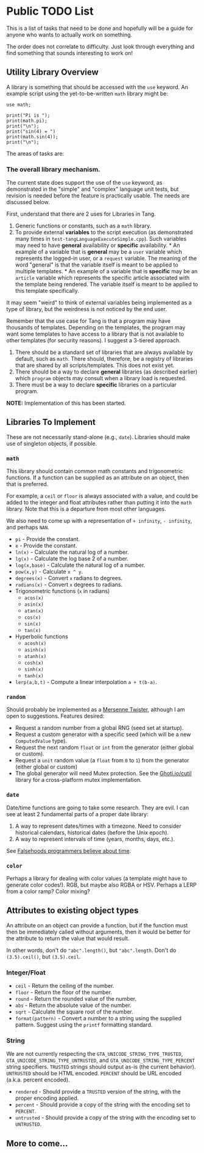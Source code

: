 # Public TODO List
This is a list of tasks that need to be done and hopefully will be a guide for anyone who wants to actually work on something.

The order does not correlate to difficulty.  Just look through everything and find something that sounds interesting to work on!

## Utility Library Overview
A library is something that should be accessed with the `use` keyword.  An example script using the yet-to-be-written `math` library might be:
```
use math;

print("Pi is ");
print(math.pi);
print("\n");
print("sin(4) = ")
print(math.sin(4));
print("\n");
```

The areas of tasks are:

### The overall library mechanism.
The current state does support the use of the `use` keyword, as demonstrated in the "simple" and "complex" language unit tests, but revision is needed before the feature is practically usable.  The needs are discussed below.

First, understand that there are 2 uses for Libraries in Tang.
  1. Generic functions or constants, such as a `math` library.
  2. To provide external **variables** to the script execution (as demonstrated many times in `test-tangLanguageExecuteSimple.cpp`).  Such variables may need to have **general** availability or **specific** availability.
    * An example of a variable that is **general** may be a `user` variable which represents the logged-in user, or a `request` variable.  The meaning of the word "general" is that the variable itself is meant to be applied to multiple templates.
    * An example of a variable that is **specific** may be an `article` variable which represents the specific article associated with the template being rendered.  The variable itself is meant to be applied to this template specifically.

It may seem "weird" to think of external variables being implemented as a type of library, but the weirdness is not noticed by the end user.

Remember that the use case for Tang is that a program may have thousands of templates.  Depending on the templates, the program may want some templates to have access to a library that is not available to other templates (for security reasons).  I suggest a 3-tiered approach.
  1. There should be a standard set of libraries that are always available by default, such as `math`.  There should, therefore, be a registry of libraries that are shared by all scripts/templates.  This does not exist yet.
  2. There should be a way to declare **general** libraries (as described earlier) which `program` objects may consult when a library load is requested.
  3. There must be a way to declare **specific** libraries on a particular program.

**NOTE:** Implementation of this has been started.

## Libraries To Implement
These are not necessarily stand-alone (e.g., `date`).  Libraries should make use of singleton objects, if possible.

### `math`
This library should contain common math constants and trigonometric functions.  If a function can be supplied as an attribute on an object, then that is preferred.

For example, a `ceil` or `floor` is always associated with a value, and could be added to the integer and float attributes rather than putting it into the `math` library.  Note that this is a departure from most other languages.

We also need to come up with a representation of `+ infinity`, `- infinity`, and perhaps `NAN`.

  * `pi` - Provide the constant.
  * `e` - Provide the constant.
  * `ln(x)` - Calculate the natural log of a number.
  * `lg(x)` - Calculate the log base 2 of a number.
  * `log(x,base)` - Calculate the natural log of a number.
  * `pow(x,y)` - Calculate `x ^ y`.
  * `degrees(x)` - Convert `x` radians to degrees.
  * `radians(x)` - Convert `x` degrees to radians.
  * Trigonometric functions (`x` in radians)
    * `acos(x)`
    * `asin(x)`
    * `atan(x)`
    * `cos(x)`
    * `sin(x)`
    * `tan(x)`
  * Hyperbolic functions
    * `acosh(x)`
    * `asinh(x)`
    * `atanh(x)`
    * `cosh(x)`
    * `sinh(x)`
    * `tanh(x)`
  * `lerp(a,b,t)` - Compute a linear interpolation `a + t(b-a)`.

### `random`
Should probably be implemented as a [Mersenne Twister](https://en.wikipedia.org/wiki/Mersenne_Twister), although I am open to suggestions.  Features desired:

  * Request a random number from a global RNG (seed set at startup).
  * Request a custom generator with a specific seed (which will be a new `ComputedValue` type).
  * Request the next random `float` or `int` from the generator (either global or custom).
  * Request a `unit` random value (a `float` from `0` to `1`) from the generator (either global or custom)
  * The global generator will need Mutex protection.  See the [Ghoti.io/cutil](https://github.com/Ghoti-io/CUtil) library for a cross-platform mutex implementation.

### `date`
Date/time functions are going to take some research.  They are evil.  I can see at least 2 fundamental parts of a proper date library:
  1. A way to represent dates/times with a timezone.  Need to consider historical calendars, historical dates (before the Unix epoch).
  2. A way to represent intervals of time (years, months, days, etc.).

See [Falsehoods programmers believe about time](https://gist.github.com/timvisee/fcda9bbdff88d45cc9061606b4b923ca).

### `color`
Perhaps a library for dealing with color values (a template might have to generate color codes!).  RGB, but maybe also RGBA or HSV.  Perhaps a LERP from a color ramp?  Color mixing?

## Attributes to existing object types
An attribute on an object can provide a function, but if the function must then be immediately called without arguments, then it would be better for the attribute to return the value that would result.

In other words, don't do ```"abc".length()```, but ```"abc".length```.  Don't do ```(3.5).ceil()```, but ```(3.5).ceil```.

### Integer/Float
  * `ceil` - Return the ceiling of the number.
  * `floor` - Return the floor of the number.
  * `round` - Return the rounded value of the number.
  * `abs` - Return the absolute value of the number.
  * `sqrt` - Calculate the square root of the number.
  * `format(pattern)` - Convert a number to a string using the supplied pattern.  Suggest using the `printf` formatting standard.

### String
We are not currently respecting the `GTA_UNICODE_STRING_TYPE_TRUSTED`, `GTA_UNICODE_STRING_TYPE_UNTRUSTED`, and `GTA_UNICODE_STRING_TYPE_PERCENT` string specifiers.  `TRUSTED` strings should output as-is (the current behavior).  `UNTRUSTED` should be HTML encoded.  `PERCENT` should be URL encoded (a.k.a. percent encoded).
  * `rendered` - Should provide a `TRUSTED` version of the string, with the proper encoding applied.
  * `percent` - Should provide a copy of the string with the encoding set to `PERCENT`.
  * `untrusted` - Should provide a copy of the string with the encoding set to `UNTRUSTED`.

## More to come...
